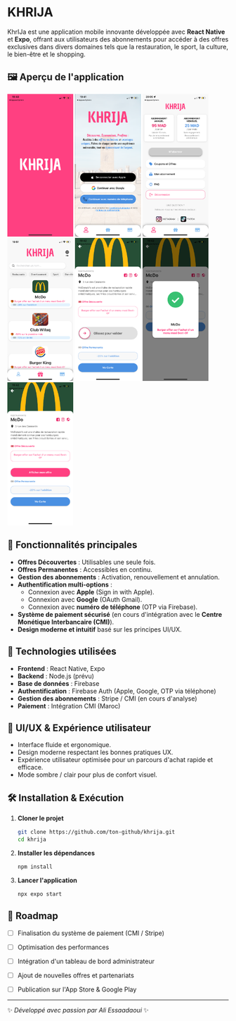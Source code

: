 # KHRIJA

KhrIJa est une application mobile innovante développée avec **React Native** et **Expo**, offrant aux utilisateurs des abonnements pour accéder à des offres exclusives dans divers domaines tels que la restauration, le sport, la culture, le bien-être et le shopping.

## 🖼️ Aperçu de l'application
<img src="assets/IMG_0.PNG" alt="Aperçu de KhrIJa" width="150" height="auto"/>  <img src="assets/IMG_01.PNG" alt="Aperçu de KhrIJa" width="150" height="auto"/>
<img src="assets/IMG_06.PNG" alt="Aperçu de KhrIJa" width="150" height="auto"/> <img src="assets/IMG_05.PNG" alt="Aperçu de KhrIJa" width="150" height="auto"/> 
<img src="assets/IMG_03.PNG" alt="Aperçu de KhrIJa" width="150" height="auto"/> <img src="assets/IMG_04.PNG" alt="Aperçu de KhrIJa" width="150" height="auto"/> <img src="assets/IMG_02.PNG" alt="Aperçu de KhrIJa" width="150" height="auto"/>

## 📌 Fonctionnalités principales
- **Offres Découvertes** : Utilisables une seule fois.
- **Offres Permanentes** : Accessibles en continu.
- **Gestion des abonnements** : Activation, renouvellement et annulation.
- **Authentification multi-options** :
  - Connexion avec **Apple** (Sign in with Apple).
  - Connexion avec **Google** (OAuth Gmail).
  - Connexion avec **numéro de téléphone** (OTP via Firebase).
- **Système de paiement sécurisé** (en cours d'intégration avec le **Centre Monétique Interbancaire (CMI)**).
- **Design moderne et intuitif** basé sur les principes UI/UX.

## 🚀 Technologies utilisées
- **Frontend** : React Native, Expo
- **Backend** : Node.js (prévu)
- **Base de données** : Firebase 
- **Authentification** : Firebase Auth (Apple, Google, OTP via téléphone)
- **Gestion des abonnements** : Stripe / CMI (en cours d'analyse)
- **Paiement** : Intégration CMI (Maroc)

## 🎨 UI/UX & Expérience utilisateur
- Interface fluide et ergonomique.
- Design moderne respectant les bonnes pratiques UX.
- Expérience utilisateur optimisée pour un parcours d'achat rapide et efficace.
- Mode sombre / clair pour plus de confort visuel.

## 🛠 Installation & Exécution

1. **Cloner le projet**
   ```bash
   git clone https://github.com/ton-github/khrija.git
   cd khrija
   ```

2. **Installer les dépendances**
   ```bash
   npm install
   ```

3. **Lancer l'application**
   ```bash
   npx expo start
   ```

## 📅 Roadmap
- [ ] Finalisation du système de paiement (CMI / Stripe)
- [ ] Optimisation des performances
- [ ] Intégration d'un tableau de bord administrateur
- [ ] Ajout de nouvelles offres et partenariats
- [ ] Publication sur l'App Store & Google Play


---
✨ _Développé avec passion par Ali Essaadaoui_ ✨
